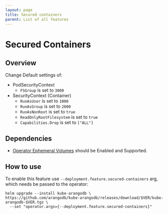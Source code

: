```yaml
---
layout: page
title: Secured containers
parent: List of all features
---
```


# Secured Containers

## Overview

Change Default settings of:

* PodSecurityContext
  * `FSGroup` is set to `3000`
* SecurityContext (Container)
  * `RunAsUser` is set to `1000`
  * `RunAsGroup` is set to `2000`
  * `RunAsNonRoot` is set to `true`
  * `ReadOnlyRootFilesystem` is set to `true`
  * `Capabilities.Drop` is set to `["ALL"]`

## Dependencies

- [Operator Ephemeral Volumes](ephemeral_volumes.md) should be Enabled and Supported. 

## How to use

To enable this feature use `--deployment.feature.secured-containers` arg, which needs be passed to the operator:

```shell
helm upgrade --install kube-arangodb \
https://github.com/arangodb/kube-arangodb/releases/download/$VER/kube-arangodb-$VER.tgz \
  --set "operator.args={--deployment.feature.secured-containers}"
```